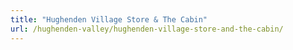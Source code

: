 ```yaml
---
title: "Hughenden Village Store & The Cabin"
url: /hughenden-valley/hughenden-village-store-and-the-cabin/
---
```

